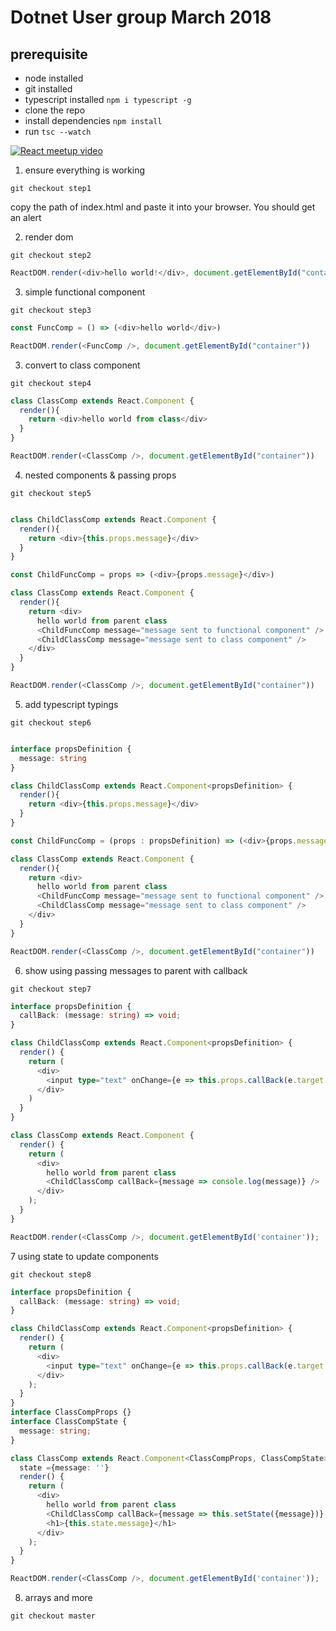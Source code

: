 # Dotnet User group March 2018

## prerequisite
* node installed
* git installed
* typescript installed `npm i typescript -g `
* clone the repo
* install dependencies `npm install`
* run `tsc --watch`

[![React meetup video](http://img.youtube.com/vi/5zP7L2UY0K4/0.jpg)](http://www.youtube.com/watch?v=5zP7L2UY0K4)

1. ensure everything is working
```
git checkout step1
``` 
copy the path of index.html and paste it into your browser. You should get an alert


2. render dom
``` 
git checkout step2
```
```javascript
ReactDOM.render(<div>hello world!</div>, document.getElementById("container"))
```

3. simple functional component
``` 
git checkout step3
```

```javascript
const FuncComp = () => (<div>hello world</div>)

ReactDOM.render(<FuncComp />, document.getElementById("container"))
```


3. convert to class component
``` 
git checkout step4
```
```javascript
class ClassComp extends React.Component {
  render(){
    return <div>hello world from class</div>
  }
}

ReactDOM.render(<ClassComp />, document.getElementById("container"))
```

4. nested components & passing props
``` 
git checkout step5
```
```typescript

class ChildClassComp extends React.Component {
  render(){
    return <div>{this.props.message}</div>
  }
}

const ChildFuncComp = props => (<div>{props.message}</div>)

class ClassComp extends React.Component {
  render(){
    return <div>
      hello world from parent class
      <ChildFuncComp message="message sent to functional component" />
      <ChildClassComp message="message sent to class component" />
    </div>
  }
}

ReactDOM.render(<ClassComp />, document.getElementById("container"))
```


5. add typescript typings
``` 
git checkout step6
```
```typescript

interface propsDefinition {
  message: string
} 

class ChildClassComp extends React.Component<propsDefinition> {
  render(){
    return <div>{this.props.message}</div>
  }
}

const ChildFuncComp = (props : propsDefinition) => (<div>{props.message}</div>)

class ClassComp extends React.Component {
  render(){
    return <div>
      hello world from parent class
      <ChildFuncComp message="message sent to functional component" />
      <ChildClassComp message="message sent to class component" />
    </div>
  }
}

ReactDOM.render(<ClassComp />, document.getElementById("container"))
```

6. show using passing messages to parent with callback
``` 
git checkout step7
```
```typescript
interface propsDefinition {
  callBack: (message: string) => void;
}

class ChildClassComp extends React.Component<propsDefinition> {
  render() {
    return (
      <div>
        <input type="text" onChange={e => this.props.callBack(e.target.value)} />
      </div>
    )
  }
}

class ClassComp extends React.Component {
  render() {
    return (
      <div>
        hello world from parent class
        <ChildClassComp callBack={message => console.log(message)} />
      </div>
    );
  }
}

ReactDOM.render(<ClassComp />, document.getElementById('container'));
```

7 using state to update components
``` 
git checkout step8
```
```typescript
interface propsDefinition {
  callBack: (message: string) => void;
}

class ChildClassComp extends React.Component<propsDefinition> {
  render() {
    return (
      <div>
        <input type="text" onChange={e => this.props.callBack(e.target.value)} />
      </div>
    );
  }
}
interface ClassCompProps {}
interface ClassCompState {
  message: string;
}

class ClassComp extends React.Component<ClassCompProps, ClassCompState> {
  state ={message: ''}
  render() {
    return (
      <div>
        hello world from parent class
        <ChildClassComp callBack={message => this.setState({message})} />
        <h1>{this.state.message}</h1>
      </div>
    );
  }
}

ReactDOM.render(<ClassComp />, document.getElementById('container'));

```

8. arrays and more
``` 
git checkout master
```